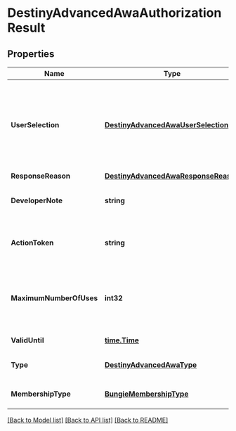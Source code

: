 # DestinyAdvancedAwaAuthorizationResult

## Properties
Name | Type | Description | Notes
------------ | ------------- | ------------- | -------------
**UserSelection** | [**DestinyAdvancedAwaUserSelection**](Destiny.Advanced.AwaUserSelection.md) | Indication of how the user responded to the request. If the value is \&quot;Approved\&quot; the actionToken will contain the token that can be presented when performing the advanced write action. | [optional] 
**ResponseReason** | [**DestinyAdvancedAwaResponseReason**](Destiny.Advanced.AwaResponseReason.md) |  | [optional] 
**DeveloperNote** | **string** | Message to the app developer to help understand the response. | [optional] 
**ActionToken** | **string** | Credential used to prove the user authorized an advanced write action. | [optional] 
**MaximumNumberOfUses** | **int32** | This token may be used to perform the requested action this number of times, at a maximum. If this value is 0, then there is no limit. | [optional] 
**ValidUntil** | [**time.Time**](time.Time.md) | Time, UTC, when token expires. | [optional] 
**Type** | [**DestinyAdvancedAwaType**](Destiny.Advanced.AwaType.md) | Advanced Write Action Type from the permission request. | [optional] 
**MembershipType** | [**BungieMembershipType**](BungieMembershipType.md) | MembershipType from the permission request. | [optional] 

[[Back to Model list]](../README.md#documentation-for-models) [[Back to API list]](../README.md#documentation-for-api-endpoints) [[Back to README]](../README.md)



